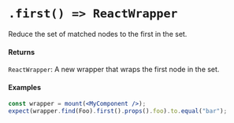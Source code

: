 # `.first() => ReactWrapper`

Reduce the set of matched nodes to the first in the set.



#### Returns

`ReactWrapper`: A new wrapper that wraps the first node in the set.



#### Examples

```jsx
const wrapper = mount(<MyComponent />);
expect(wrapper.find(Foo).first().props().foo).to.equal("bar");
```
